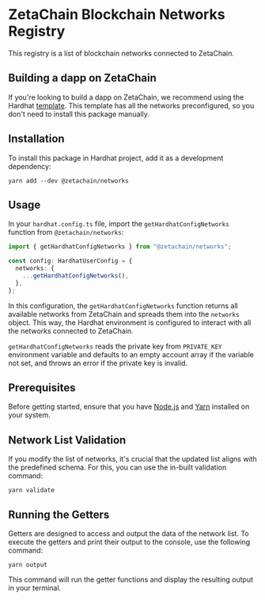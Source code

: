 # ZetaChain Blockchain Networks Registry

This registry is a list of blockchain networks connected to ZetaChain.

## Building a dapp on ZetaChain

If you're looking to build a dapp on ZetaChain, we recommend using the Hardhat
[template](https://github.com/zeta-chain/template). This template has all the
networks preconfigured, so you don't need to install this package manually.

## Installation

To install this package in Hardhat project, add it as a development dependency:

```
yarn add --dev @zetachain/networks
```

## Usage

In your `hardhat.config.ts` file, import the `getHardhatConfigNetworks` function
from `@zetachain/networks`:

```ts
import { getHardhatConfigNetworks } from "@zetachain/networks";

const config: HardhatUserConfig = {
  networks: {
    ...getHardhatConfigNetworks(),
  },
};
```

In this configuration, the `getHardhatConfigNetworks` function returns all
available networks from ZetaChain and spreads them into the `networks` object.
This way, the Hardhat environment is configured to interact with all the
networks connected to ZetaChain.

`getHardhatConfigNetworks` reads the private key from `PRIVATE_KEY` environment
variable and defaults to an empty account array if the variable not set, and
throws an error if the private key is invalid.

## Prerequisites

Before getting started, ensure that you have
[Node.js](https://nodejs.org/en/download) and [Yarn](https://yarnpkg.com/)
installed on your system.

## Network List Validation

If you modify the list of networks, it's crucial that the updated list aligns
with the predefined schema. For this, you can use the in-built validation
command:

```
yarn validate
```

## Running the Getters

Getters are designed to access and output the data of the network list. To
execute the getters and print their output to the console, use the following
command:

```
yarn output
```

This command will run the getter functions and display the resulting output in
your terminal.
